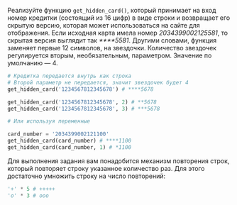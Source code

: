 
Реализуйте функцию `get_hidden_card()`, который принимает на вход номер кредитки (состоящий из 16 цифр) в виде строки и возвращает его скрытую версию, которая может использоваться на сайте для отображения. Если исходная карта имела номер *2034399002125581*,  то скрытая версия выглядит так *\*\*\*\*5581*. Другими словами, функция заменяет первые 12 символов, на звездочки. Количество звездочек регулируется вторым, необязательным, параметром. Значение по умолчанию — 4.

```python
# Кредитка передается внутрь как строка
# Второй параметр не передается, значит звездочек будет 4
get_hidden_card('1234567812345678') # ****5678

get_hidden_card('1234567812345678', 2) # **5678
get_hidden_card('1234567812345678', 3) # ***5678

# Или используя переменные

card_number = '2034399002121100'
get_hidden_card(card_number) # ****1100
get_hidden_card(card_number, 1) # *1100
```

Для выполнения задания вам понадобится механизм повторения строк, который повторяет строку указанное количество раз. Для этого достаточно умножить строку на число повторений:

```python
'+' * 5 # +++++
'o' * 3 # ooo
```
